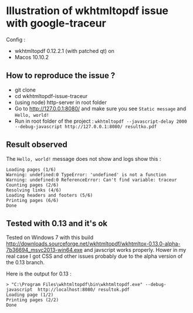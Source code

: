 
# Illustration of wkhtmltopdf issue with google-traceur

Config :
- wkhtmltopdf 0.12.2.1 (with patched qt) on 
- Macos 10.10.2

## How to reproduce the issue ?

- git clone
- cd wkhtmltopdf-issue-traceur
- (using node) http-server in root folder
- Go to http://127.0.0.1:8080/ and make sure you see `Static message` and `Hello, world!`
- Run in root folder of the project : `wkhtmltopdf --javascript-delay 2000 --debug-javascript http://127.0.0.1:8080/ resultko.pdf`

## Result observed

The `Hello, world!` message does not show and logs show this :

```
Loading pages (1/6)
Warning: undefined:0 TypeError: 'undefined' is not a function     
Warning: undefined:0 ReferenceError: Can't find variable: traceur
Counting pages (2/6)                                               
Resolving links (4/6)                                                       
Loading headers and footers (5/6)                                           
Printing pages (6/6)
Done    
```

## Tested with 0.13 and it's ok

Tested on Windows 7 with this build http://downloads.sourceforge.net/wkhtmltopdf/wkhtmltox-0.13.0-alpha-7b36694_msvc2013-win64.exe and javscript works properly. Hower in my real case I got CSS and other issues probably due to the alpha version of the 0.13 branch.

Here is the output for 0.13 :

```
> "C:\Program Files\wkhtmltopdf\bin\wkhtmltopdf.exe" --debug-javascript  http://localhost:8080/ resultok.pdf
Loading page (1/2)
Printing pages (2/2)
Done
```





